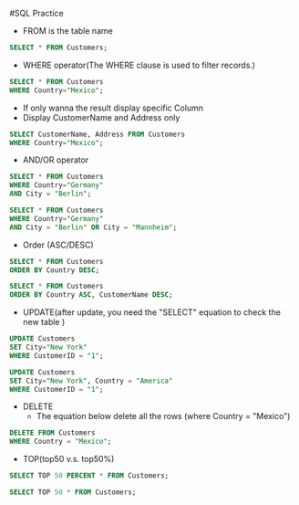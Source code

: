 #SQL Practice
* FROM is the table name
```SQL
SELECT * FROM Customers;
```
* WHERE operator(The WHERE clause is used to filter records.)
```SQL
SELECT * FROM Customers
WHERE Country="Mexico";
```
* If only wanna the result display specific Column
 * Display CustomerName and Address only
```SQL
SELECT CustomerName, Address FROM Customers
WHERE Country="Mexico";
```
* AND/OR operator
```SQL
SELECT * FROM Customers
WHERE Country="Germany"
AND City = "Berlin";

SELECT * FROM Customers
WHERE Country="Germany"
AND City = "Berlin" OR City = "Mannheim";
```
* Order (ASC/DESC)
```SQL
SELECT * FROM Customers
ORDER BY Country DESC;

SELECT * FROM Customers
ORDER BY Country ASC, CustomerName DESC;
```
* UPDATE(after update, you need the "SELECT" equation to check the new table )
```SQL
UPDATE Customers
SET City="New York" 
WHERE CustomerID = "1";

UPDATE Customers
SET City="New York", Country = "America"
WHERE CustomerID = "1";
```
* DELETE
  * The equation below delete all the rows (where Country = "Mexico")
```SQL
DELETE FROM Customers
WHERE Country = "Mexico";
```
* TOP(top50 v.s. top50%)
```SQL
SELECT TOP 50 PERCENT * FROM Customers;

SELECT TOP 50 * FROM Customers;
```

